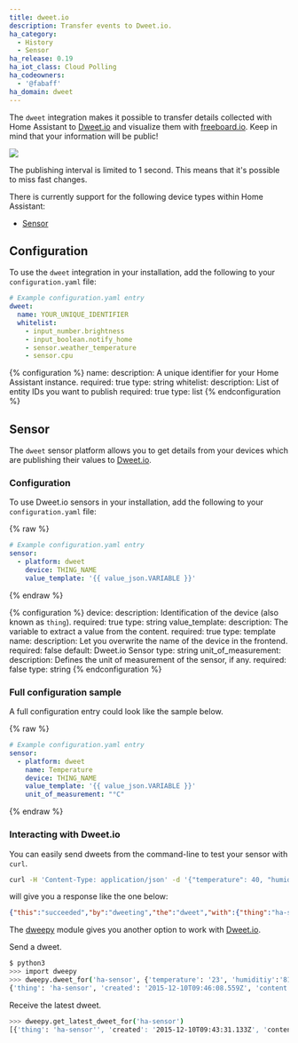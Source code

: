```yaml
---
title: dweet.io
description: Transfer events to Dweet.io.
ha_category:
  - History
  - Sensor
ha_release: 0.19
ha_iot_class: Cloud Polling
ha_codeowners:
  - '@fabaff'
ha_domain: dweet
---
```


The `dweet` integration makes it possible to transfer details collected with Home Assistant to [Dweet.io](https://dweet.io/) and visualize them with [freeboard.io](https://freeboard.io). Keep in mind that your information will be public!

<p class='img'>
  <img src='/images/screenshots/dweet-freeboard.png' />
</p>

<div class='note warning'>
The publishing interval is limited to 1 second. This means that it's possible to miss fast changes.
</div>

There is currently support for the following device types within Home Assistant:

- [Sensor](#sensor)

## Configuration

To use the `dweet` integration in your installation, add the following to your `configuration.yaml` file:

```yaml
# Example configuration.yaml entry
dweet:
  name: YOUR_UNIQUE_IDENTIFIER
  whitelist:
    - input_number.brightness
    - input_boolean.notify_home
    - sensor.weather_temperature
    - sensor.cpu
```

{% configuration %}
name:
  description: A unique identifier for your Home Assistant instance.
  required: true
  type: string
whitelist:
  description: List of entity IDs you want to publish
  required: true
  type: list
{% endconfiguration %}

## Sensor

The `dweet` sensor platform allows you to get details from your devices which are publishing their values to [Dweet.io](https://dweet.io/).

### Configuration

To use Dweet.io sensors in your installation, add the following to your `configuration.yaml` file:

{% raw %}

```yaml
# Example configuration.yaml entry
sensor:
  - platform: dweet
    device: THING_NAME
    value_template: '{{ value_json.VARIABLE }}'
```

{% endraw %}

{% configuration %}
device:
  description: Identification of the device (also known as `thing`).
  required: true
  type: string
value_template:
  description: The variable to extract a value from the content.
  required: true
  type: template
name:
  description: Let you overwrite the name of the device in the frontend.
  required: false
  default: Dweet.io Sensor
  type: string
unit_of_measurement:
  description: Defines the unit of measurement of the sensor, if any.
  required: false
  type: string
{% endconfiguration %}

### Full configuration sample

A full configuration entry could look like the sample below.

{% raw %}

```yaml
# Example configuration.yaml entry
sensor:
  - platform: dweet
    name: Temperature
    device: THING_NAME
    value_template: '{{ value_json.VARIABLE }}'
    unit_of_measurement: "°C"
```

{% endraw %}

### Interacting with Dweet.io

You can easily send dweets from the command-line to test your sensor with `curl`.

```bash
curl -H 'Content-Type: application/json' -d '{"temperature": 40, "humidity": 65}' https://dweet.io/dweet/for/ha-sensor
```

will give you a response like the one below:

```json
{"this":"succeeded","by":"dweeting","the":"dweet","with":{"thing":"ha-sensor","created":"2015-12-10T09:43:31.133Z","content":{"temperature":40,"humidity":65}}}
```

The [dweepy](https://github.com/paddycarey/dweepy) module gives you another option to work with [Dweet.io](https://dweet.io/).

Send a dweet.

```bash
$ python3
>>> import dweepy
>>> dweepy.dweet_for('ha-sensor', {'temperature': '23', 'humiditiy':'81'})
{'thing': 'ha-sensor', 'created': '2015-12-10T09:46:08.559Z', 'content': {'humiditiy': 81, 'temperature': 23}}
```

Receive the latest dweet.

```bash
>>> dweepy.get_latest_dweet_for('ha-sensor')
[{'thing': 'ha-sensor'', 'created': '2015-12-10T09:43:31.133Z', 'content': {'humidity': 65, 'temperature': 40}}]
```
